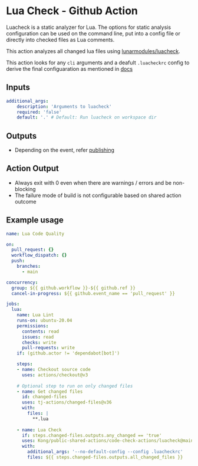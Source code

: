 # Lua Check - Github Action

Luacheck is a static analyzer for Lua. The options for static analysis configuration can be used on the command line, put into a config file or directly into checked files as Lua comments.

This action analyzes all changed lua files using [lunarmodules/luacheck](https://github.com/lunarmodules/luacheck).

This action looks for any `cli` arguments and a deafult `.luacheckrc` config to derive the final configuaration as mentioned in [docs](https://luacheck.readthedocs.io/en/stable/cli.html#command-line-options)

## Inputs

```yaml
additional_args: 
    description: 'Arguments to luacheck'
    required: 'false'
    default: '.' # Default: Run luacheck on workspace dir 
```

## Outputs
- Depending on the event, refer [publishing](https://github.com/EnricoMi/publish-unit-test-result-action#publishing-test-results)

## Action Output
- Always exit with 0 even when there are warnings / errors and be non-blocking
- The failure mode of build is not configurable based on shared action outcome

## Example usage

```yaml
name: Lua Code Quality

on:
  pull_request: {}
  workflow_dispatch: {}
  push:
    branches:
      - main

concurrency:
  group: ${{ github.workflow }}-${{ github.ref }}
  cancel-in-progress: ${{ github.event_name == 'pull_request' }}

jobs:
  lua:
    name: Lua Lint
    runs-on: ubuntu-20.04
    permissions:
      contents: read
      issues: read
      checks: write
      pull-requests: write
    if: (github.actor != 'dependabot[bot]')

    steps:
    - name: Checkout source code
      uses: actions/checkout@v3
    
    # Optional step to run on only changed files
    - name: Get changed files
      id: changed-files
      uses: tj-actions/changed-files@v36
      with: 
        files: |
          **.lua
    
    - name: Lua Check
      if: steps.changed-files.outputs.any_changed == 'true'
      uses: Kong/public-shared-actions/code-check-actions/luacheck@main
      with:
        additional_args: '--no-default-config --config .luacheckrc'
        files: ${{ steps.changed-files.outputs.all_changed_files }}
```

